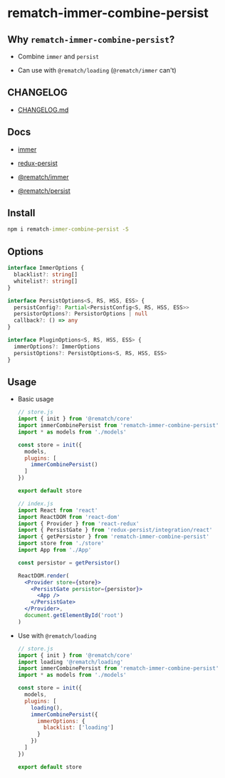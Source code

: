 # rematch-immer-combine-persist

## Why `rematch-immer-combine-persist`?

- Combine `immer` and `persist`

- Can use with `@rematch/loading` (`@rematch/immer` can't)

## CHANGELOG

- [CHANGELOG.md](https://github.com/Coder-JJ/rematch-immer-combine-persist/blob/master/CHANGELOG.md)

## Docs

- [immer](https://github.com/immerjs/immer)

- [redux-persist](https://github.com/rt2zz/redux-persist)

- [@rematch/immer](https://rematch.github.io/rematch/#/plugins/immer?id=usage)

- [@rematch/persist](https://rematch.github.io/rematch/#/plugins/persist?id=setup)

## Install

```cmd
npm i rematch-immer-combine-persist -S
```

## Options

```ts
interface ImmerOptions {
  blacklist?: string[]
  whitelist?: string[]
}

interface PersistOptions<S, RS, HSS, ESS> {
  persistConfig?: Partial<PersistConfig<S, RS, HSS, ESS>>
  persistorOptions?: PersistorOptions | null
  callback?: () => any
}

interface PluginOptions<S, RS, HSS, ESS> {
  immerOptions?: ImmerOptions
  persistOptions?: PersistOptions<S, RS, HSS, ESS>
}
```

## Usage

- Basic usage

  ```js
  // store.js
  import { init } from '@rematch/core'
  import immerCombinePersist from 'rematch-immer-combine-persist'
  import * as models from './models'

  const store = init({
    models,
    plugins: [
      immerCombinePersist()
    ]
  })

  export default store
  ```

  ```jsx
  // index.js
  import React from 'react'
  import ReactDOM from 'react-dom'
  import { Provider } from 'react-redux'
  import { PersistGate } from 'redux-persist/integration/react'
  import { getPersistor } from 'rematch-immer-combine-persist'
  import store from './store'
  import App from './App'

  const persistor = getPersistor()

  ReactDOM.render(
    <Provider store={store}>
      <PersistGate persistor={persistor}>
        <App />
      </PersistGate>
    </Provider>,
    document.getElementById('root')
  )
  ```

- Use with `@rematch/loading`

  ```js
  // store.js
  import { init } from '@rematch/core'
  import loading '@rematch/loading'
  import immerCombinePersist from 'rematch-immer-combine-persist'
  import * as models from './models'

  const store = init({
    models,
    plugins: [
      loading(),
      immerCombinePersist({
        immerOptions: {
          blacklist: ['loading']
        }
      })
    ]
  })

  export default store
  ```
